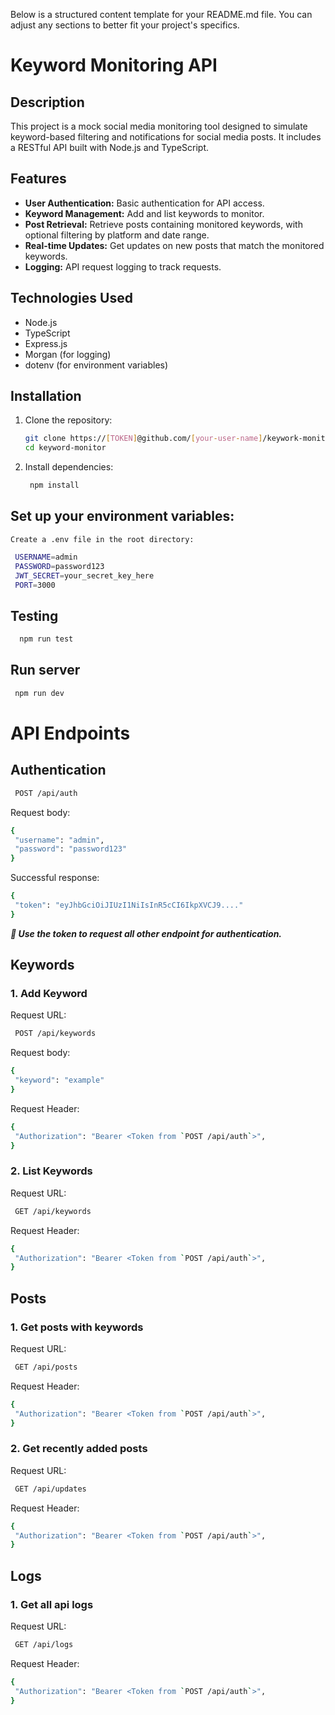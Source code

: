 Below is a structured content template for your README.md file. You can adjust any sections to better fit your project's specifics.

# Keyword Monitoring API

## Description

This project is a mock social media monitoring tool designed to simulate keyword-based filtering and notifications for social media posts. It includes a RESTful API built with Node.js and TypeScript.

## Features

- **User Authentication:** Basic authentication for API access.
- **Keyword Management:** Add and list keywords to monitor.
- **Post Retrieval:** Retrieve posts containing monitored keywords, with optional filtering by platform and date range.
- **Real-time Updates:** Get updates on new posts that match the monitored keywords.
- **Logging:** API request logging to track requests.

## Technologies Used

- Node.js
- TypeScript
- Express.js
- Morgan (for logging)
- dotenv (for environment variables)

## Installation

1. Clone the repository:

   ```bash
   git clone https://[TOKEN]@github.com/[your-user-name]/keywork-monitor.git
   cd keyword-monitor
2. Install dependencies:

   ```bash
    npm install
## Set up your environment variables:

  ```Create a .env file in the root directory:```
   ```bash
    USERNAME=admin
    PASSWORD=password123
    JWT_SECRET=your_secret_key_here
    PORT=3000
  ```

## Testing
```bash
  npm run test
  ```

## Run server
   ```bash
    npm run dev
  ```

# API Endpoints
## Authentication
   ```bash
    POST /api/auth
   ```
Request body:
   ```bash
  {
    "username": "admin",
    "password": "password123"
  }
   ```

Successful response:
   ```bash
  {
    "token": "eyJhbGciOiJIUzI1NiIsInR5cCI6IkpXVCJ9...."
  }
  ```

***🚀 Use the token to request all other endpoint for authentication.***
## Keywords

### 1. Add Keyword
Request URL:
   ```bash
    POST /api/keywords
   ```
Request body:
   ```bash
  {
    "keyword": "example"
  }
   ```

Request Header:
   ```bash
  {
    "Authorization": "Bearer <Token from `POST /api/auth`>",
  }
   ```

### 2. List Keywords
Request URL:
   ```bash
    GET /api/keywords
   ```

Request Header:
   ```bash
  {
    "Authorization": "Bearer <Token from `POST /api/auth`>",
  }
   ```

## Posts
  ### 1. Get posts with keywords
Request URL:
   ```bash
    GET /api/posts
   ```
   Request Header:
   ```bash
  {
    "Authorization": "Bearer <Token from `POST /api/auth`>",
  }
   ```

  ### 2. Get recently added posts
Request URL:
   ```bash
    GET /api/updates
   ```
   Request Header:
   ```bash
  {
    "Authorization": "Bearer <Token from `POST /api/auth`>",
  }
   ```

## Logs
  ### 1. Get all api logs
Request URL:
   ```bash
    GET /api/logs
   ```
   Request Header:
   ```bash
  {
    "Authorization": "Bearer <Token from `POST /api/auth`>",
  }
